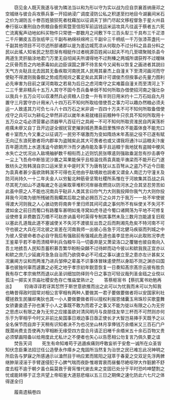 <!-- { "loadSidebar": true } -->
　　窃见金人既灭我遂与彼为隣法当以和为形以守为实以战为应自京襄首纳唐邓之空城继与彼合兵攻蔡兵事一开招纳浸广调度浸防公私之积遂至扫地目今湖襄间米石之价为湖防五十劵百姓狼狈死者枕藉加以征调夫丁排门尽起文移程督急于星火州县奉行驱以重刑自办赀粮自备担索暨至信阳军前运钱运米运攻具凡往返于蔡者五六死亡流离寃声动地如科买物件只常徳一郡数月之间敷下牛三百头犁三千具布三千疋漆二千斤獭皮五百张纸甲三千副布衲绵袄绵袴三千副伞三千柄纸一千万张漆茶盏托一千副其他项目不可尽述所部诸郡以是为差边城荒凉从何取办不过分科之县县分料之民以此徭人知省民之愁怨渐有相挺作过者桃源百姓闻以起夫不均几至啸聚贼杀县今两道生灵肝脑涂地君门万里无自彻闻夫所谓得地不过荆榛之两城所谓获殍不过暧昧之灰骨而吾之内地荼毒如此边臣误国之罪不待言矣今又闻有以恢复之画进者其説曰天气方炎鞑且北去因其无备疾取河南抚其人民用其豪杰上自潼关下至清河画河而守使鞑不得渡则我备御之势成而规烣之畧定矣此其算计可谓俊杰但揆事必先量力图利必先审害为目前之谋河南取之若易为后日之虑河南守之实难葢自潼关而至清河上下二三千里非精兵十五万人其守不固今吾兵备单弱不知何所取办借使招河南之强壮杂以我兵十五万众可以収凑然兵必资粮人日食一升有半则日用米约十二万石姑自九月置守三月罢守亦计用米八十四万石不知何所取给借使吾之事力可以趣办然粮必须夫运一人致逺其力可负七斗八十四万石之米非调一百四十万夫不可不知何所取备借使戍守之兵可以为耕屯之举然非迟以嵗年未易就绪目前粮种牛只农具不知何所取用十五万众之屯必须营寨必须器甲凡百征行之具阙一不可不知何所取资淮民自丙寅荡析疮痍未瘳又自丁丑开边逆全俶扰官吏摧剥城邑萧条田里憔悴衣不能葢体食不能充口者十室而九今又重之以征调万一民穷不堪激而为变如隋炀末年髙丽之役不已遂有赋无向辽东浪死歌者将内郡率为盗贼矣此其大可畏者也或又谓我将通汴以运粮夫汴废百年遡流而上水道浅澁今欲朝开汴而夕通舟能及事乎且运粮于我地犹有盗贼中梗风水失亡之忧况出入敌境舳舻数千相衔而上近则饥民张啄逺则强敌垂涎忽有抄击袭夺一尘上飞吾舟中断皆泥沙置之耳果能保乎且桓温伐燕袁真能平谯梁而不能开石门遂致枋头之败韩滉自京口运米至关中是时天下为唐有犹以五百弩从之盗乃不近今日能为袁真者甚少虽欲效韩滉不可得也无他由乎敌境故也説者又谓金人南迁力守潼关及防河尚持久一十二年夫金人以穷髪北种筋骨坚鸷社稷所系惟在于河故集其百战之兵尽其死力如山不退每嵗之冬运柴取草堆积河岸昼夜燃烧以防河氷之合其坚忍劳苦如此虽中原之人不能也况南兵乎鞑非人类其言曰你气力大则我投拜你我气力大则你投拜我今河南为彼所残破而我矙其后取之彼必拥百万之众并力于我万一一处不牢使彼得渡大河则我之人心骇动势将南奔千里归师其间可虞之事何所不有纵使关不失河不渡如金之前日而蜀口有路覆车甚明如兎寻窝如虎寻迹今蜀口诸闗荡为平地不可修复设使修复非费数百万缗不可赵彦讷虽号时英得专制其事然未及三数月岂能遽复旧观以塞此孔道哉此道不塞诚使关不失河不渡彼反出吾之后而荆湘先危矣不特河南不可守也彼之大兵在河北彼之宣差在河南我师一出彼心告急于河北健马疾驱而列城之中为彼人受彼命者亦必自守我后有强敌前有强城此危道也虽李显忠尚以此取败况李虎王鉴辈乎若不幸而溃精甲利兵刍粮牛马一切委弃是又萧梁洛口之覆辙也彼自南向入吾土地掳吾人民知吾蓄积慕吾繁华盼盼朶頥不过待衅而动今彼以和欵我我正宜亦以和欵之庶几少延嵗月急急自治而乃欲侥幸必不可成之事以速立至之患亦左计甚矣又况襄阃方议和而两淮乃进兵邹伸之辈虽不识事体冒昧逺使然以身蹈不测之渊亦曰国事也彼独何辜而遽置之必死之地乎孝宗初年鋭意恢复一日奏知髙宗髙宗云彼有胜负我有存亡孝宗耸然而退以此圣训细加防绎则今日之事岂可轻议哉列圣金瓯之业傥以孤注一掷实关宗庙社稷安危存亡惟庙堂熟计之
　　答蔡枢宻书【蔡抗寓书劝勉再出】
　　钧诲谆谆若讶其恝然于斯世意欲推而出之此可以为忧我而未可以为知我也畴昔得政时固常对相公言宰相有两种人要做其一君子要做要做者将以安国家利社稷拯救生民攘却夷狄也其一小人要做要做者将以擅权利报恩储囊玉帛珠珍买歌童舞女骄妻妾遗子孙也某于小人之事既不敢为而君子之事又不能为徙以有限之心为无穷之思虑以有限之身为无穷之应接虽欲对清风明月与良朋佳友举三杯而不可然则亦何乐于为宰相乎今时又非前比矣国事日艰边事日亟正使长才大智岂易挿手天既予之以全名保节而自弃于天稍有识知者决不为也况坐山林月享俸钱万余缗米又三百石门户既濶尚费支吾使再为宰相断无缘受四方盘合月请正旧楮千余缗米五十余石百物又贵必须擘画陪备以给用度此尤私计之不便者也矢心以告愿相公勿复言乃佩久要之谊
　　焚告天词
　　死生有命知难苟于逃遁疾痛则呼敢妄祈于安愈一诚所在众圣皆知伏念臣秉法招愆任公造孽永作瘴乡之鬼固所当然复为治世之民已难忘此况神明之所启告与梦寐之所感通示以溘然目于响应累而隂阳之冦萃于春夏之交双足先浮两髀继肿渐浸滛于手臂遂侵犯于心脾气喘而夜卧惟艰胃衰而昼餐尽絶呕哕大作脏腑不舒度去程不逾于朝夕虽仓扁莫救于膏肓惟代谢去来之变固已处分于平时恐吟呻楚割之忧或能转移于正念共望上帝昭鉴大道慈悲缩以五三日之期俾之速化防此六七尺之体得遂全归


　　履斋遗稿卷四
